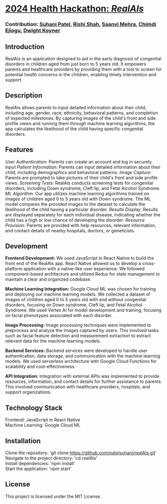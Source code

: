 # [2024 Health Hackathon: *RealAIs*](https://github.com/patelsuhani/realAIs)

### Contribution: [Suhani Patel](https://github.com/patelsuhani/), [Rishi Shah](https://github.com/rishis123/), [Saanvi Mehra](https://github.com/saanvimehra), [Chimdi Ejiogu](https://github.com/cejiogu/), [Dwight Koyner](https://github.com/dwightkoyner/)

## Introduction
RealAIs is an application designed to aid in the early diagnosis of congenital disorders in children aged from just born to 5 years old. It empowers parents and healthcare providers by providing them with a tool to screen for potential health concerns in the children, enabling timely intervention and support.

## Description
RealAIs allows parents to input detailed information about their child, including age, gender, race, ethnicity, behavioral patterns, and completion of expected milestones. By capturing images of the child's front and side profile views and running them through machine learning algorithms, the app calculates the likelihood of the child having specific congenital disorders.

## Features
<i>User Authentication:</i> Parents can create an account and log in securely.
<i>Input Patient Information:</i> Parents can input detailed information about their child, including demographics and behavioral patterns.
<i>Image Capture:</i> Parents are prompted to take pictures of their child's front and side profile views.
<i>Screening Tests:</i> RealAIs conducts screening tests for congenital disorders, including Down syndrome, Cleft lip, and Fetal Alcohol Syndrome.
<i>ML Algorithm:</i> Our app utilizes machine learning algorithms trained on images of children aged 0 to 5 years old with Down syndrome. The ML model compares the provided images to the dataset to calculate the likelihood of the child having a particular disorder.
<i>Results Display:</i> Results are displayed separately for each individual disease, indicating whether the child has a high or low chance of developing the disorder.
<i>Resource Provision:</i> Parents are provided with help resources, relevant information, and contact details of nearby hospitals, doctors, or geneticists.

## Development
<b>Frontend Development:</b> We used JavaScript in React Native to build the front end of the RealAIs app. React Native allowed us to develop a cross-platform application with a native-like user experience. We followed component-based architecture and utilized Redux for state management to maintain a clear and organized codebase.

<b>Machine Learning Integration:</b> Google Cloud ML was chosen for training and deploying our machine learning models. We collected a dataset of images of children aged 0 to 5 years old with and without congenital disorders, focusing on Down syndrome, Cleft lip, and Fetal Alcohol Syndrome. We used Vertex AI for model development and training, focusing on facial phenotypes associated with each disorder.

<b>Image Processing:</b> Image processing techniques were implemented to preprocess and analyze the images captured by users. This involved tasks such as facial feature detection and measurement extraction to extract relevant data for the machine learning models.

<b>Backend Services:</b> Backend services were developed to handle user authentication, data storage, and communication with the machine learning models. We used serverless architecture with Google Cloud Functions for scalability and cost-effectiveness.

<b>API Integration:</b> Integration with external APIs was implemented to provide resources, information, and contact details for further assistance to parents. This involved communication with healthcare providers, hospitals, and support organizations.

## Technology Stack
Frontend: JavaScript in React Native <br>
Machine Learning: Google Cloud ML

<!-- ## How to Use -->

## Installation
Clone the repository: 'git clone https://github.com/patelsuhani/realAIs.git' <br>
Navigate to the project directory: 'cd realAIs' <br>
Install dependencies: 'npm install' <br>
Start the application: 'npm start' <br>

<!-- ## Feedback -->

## License
This project is licensed under the MIT License.
